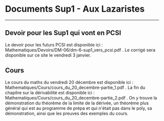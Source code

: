 # Documents Sup1 - Aux Lazaristes

---

## Devoir pour les Sup1 qui vont en PCSI

Le devoir pour les futurs PCSI est disponible ici : Mathematiques/Devoirs/DM-06/dm-6-sup1_vers_pcsi.pdf . Le corrigé sera disponible sur ce site le vendredi 3 janvier.

## Cours

Le cours du maths du vendredi 20 décembre est disponible ici : Mathematiques/Cours/cours_du_20_decembre-partie_1.pdf . La fin du chapitre sur la dérivabilité est disponible ici : Mathematiques/Cours/cours_du_20_decembre-partie_2.pdf . On y trouve la démonstration du théorème de la limite de la dérivée, un théorème plus général qui est au programme de prépa et qui n'était pas dans le poly, sa démonstration, ainsi que les preuves des exemples du cours.